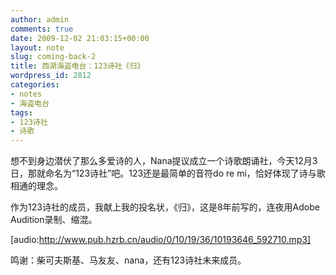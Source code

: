 ```yaml
---
author: admin
comments: true
date: 2009-12-02 21:03:15+00:00
layout: note
slug: coming-back-2
title: 西湖海盗电台：123诗社《归》
wordpress_id: 2812
categories:
- notes
- 海盗电台
tags:
- 123诗社
- 诗歌
---
```


想不到身边潜伏了那么多爱诗的人，Nana提议成立一个诗歌朗诵社，今天12月3日，那就命名为“123诗社”吧。123还是最简单的音符do re mi，恰好体现了诗与歌相通的理念。

作为123诗社的成员，我献上我的投名状，《归》，这是8年前写的，连夜用Adobe Audition录制、缩混。

[audio:http://www.pub.hzrb.cn/audio/0/10/19/36/10193646_592710.mp3]

鸣谢：柴可夫斯基、马友友、nana，还有123诗社未来成员。
